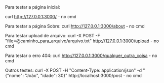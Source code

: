 Para testar a página inicial:

curl http://127.0.0.1:3000/ - no cmd

Para testar a página Sobre:
curl http://127.0.0.1:3000/about - no cmd

Para testar upload de arquivo:
curl -X POST -F "file=@caminho_para_arquivo/arquivo.txt" http://127.0.0.1:3000/upload - no cmd

Para testar o erro 404:
curl http://127.0.0.1:3000/qualquer_outra_coisa - no cmd

Outros testes:
curl -X POST -H "Content-Type: application/json" -d "{\"nome\": \"João\", \"idade\": 30}" http://localhost:3000/post - no cmd
